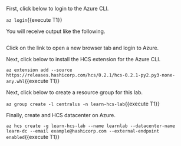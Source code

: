 First, click below to login to the Azure CLI.

`az login`{{execute T1}}

You will receive output like the following.

```plaintext

```

Click on the link to open a new browser tab and login to Azure.

Next, click below to install the HCS extension for the Azure CLI.

`az extension add --source https://releases.hashicorp.com/hcs/0.2.1/hcs-0.2.1-py2.py3-none-any.whl`{{execute T1}}

Next, click below to create a resource group for this lab.

`az group create -l centralus -n learn-hcs-lab`{{execute T1}}

Finally, create and HCS datacenter on Azure.

`az hcs create -g learn-hcs-lab --name learnlab --datacenter-name learn-dc --email example@hashicorp.com --external-endpoint enabled`{{execute T1}}

